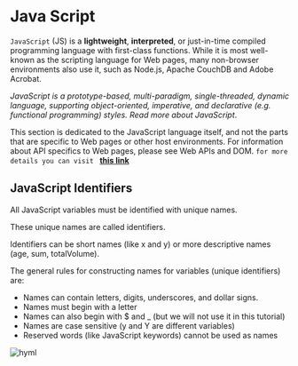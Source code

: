 # Java Script
`JavaScript` (JS) is a **lightweight**, **interpreted**, or just-in-time compiled programming language with first-class functions. While it is most well-known as the scripting language for Web pages, many non-browser environments also use it, such as Node.js, Apache CouchDB and Adobe Acrobat.

 *JavaScript is a prototype-based, multi-paradigm, single-threaded, dynamic language, supporting object-oriented, imperative, and declarative (e.g. functional programming) styles. Read more about JavaScript*.

This section is dedicated to the JavaScript language itself, and not the parts that are specific to Web pages or other host environments. For information about API specifics to Web pages, please see Web APIs and DOM.
`for more details you can visit ` [**this link**](https://developer.mozilla.org/en-US/docs/Web/JavaScript)

## JavaScript Identifiers
All JavaScript variables must be identified with unique names.

These unique names are called identifiers.

Identifiers can be short names (like x and y) or more descriptive names (age, sum, totalVolume).

The general rules for constructing names for variables (unique identifiers) are:

* Names can contain letters, digits, underscores, and dollar signs.
* Names must begin with a letter
* Names can also begin with $ and _ (but we will not use it in this tutorial)
* Names are case sensitive (y and Y are different variables)
* Reserved words (like JavaScript keywords) cannot be used as names
 



![hyml](https://www.thoughtco.com/thmb/_P_IpRezcdFY2uZZNjKtLpyj2zA=/1500x1000/filters:fill(auto,1)/JavaScript-58acbb8a3df78c345bad32c2.jpg)
